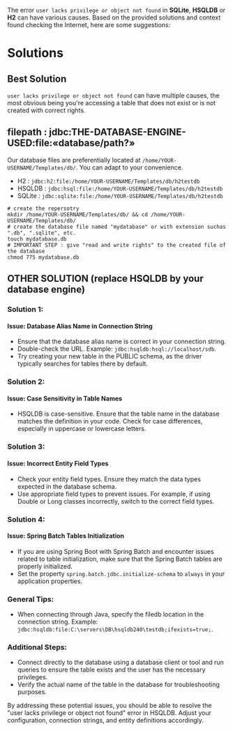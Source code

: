 The error `user lacks privilege or object not found` in **SQLite**, **HSQLDB** or **H2** can have various causes. 
Based on the provided solutions and context found checking the Internet, here are some suggestions:

# Solutions

## Best Solution
`user lacks privilege or object not found` can have multiple causes, the most obvious being you're accessing a table that does not exist or is not created with correct rights. 

## filepath : jdbc:THE-DATABASE-ENGINE-USED:file:«database/path?»
Our database files are preferentially located at `/home/YOUR-USERNAME/Templates/db/`. You can adapt to your convenience.

- H2 : `jdbc:h2:file:/home/YOUR-USERNAME/Templates/db/h2testdb`
- HSQLDB : `jdbc:hsql:file:/home/YOUR-USERNAME/Templates/db/h2testdb`
- SQLite : `jdbc:sqlite:file:/home/YOUR-USERNAME/Templates/db/h2testdb`

```shell
# create the repersotry
mkdir /home/YOUR-USERNAME/Templates/db/ && cd /home/YOUR-USERNAME/Templates/db/
# create the database file named "mydatabase" or with extension suchas ".db", ".sqlite", etc.
touch mydatabase.db
# IMPORTANT STEP : give "read and write rights" to the created file of the database
chmod 775 mydatabase.db
```
## OTHER SOLUTION (replace HSQLDB by your database engine)
### Solution 1:
#### Issue: Database Alias Name in Connection String
- Ensure that the database alias name is correct in your connection string.
- Double-check the URL. Example: `jdbc:hsqldb:hsql://localhost/sdb`.
- Try creating your new table in the PUBLIC schema, as the driver typically searches for tables there by default.

### Solution 2:
#### Issue: Case Sensitivity in Table Names
- HSQLDB is case-sensitive. Ensure that the table name in the database matches the definition in your code. Check for case differences, especially in uppercase or lowercase letters.

### Solution 3:
#### Issue: Incorrect Entity Field Types
- Check your entity field types. Ensure they match the data types expected in the database schema.
- Use appropriate field types to prevent issues. For example, if using Double or Long classes incorrectly, switch to the correct field types.

### Solution 4:
#### Issue: Spring Batch Tables Initialization
- If you are using Spring Boot with Spring Batch and encounter issues related to table initialization, make sure that the Spring Batch tables are properly initialized.
- Set the property `spring.batch.jdbc.initialize-schema` to `always` in your application properties.

### General Tips:
- When connecting through Java, specify the filedb location in the connection string. Example: `jdbc:hsqldb:file:C:\servers\DB\hsqldb240\testdb;ifexists=true;`.

### Additional Steps:
- Connect directly to the database using a database client or tool and run queries to ensure the table exists and the user has the necessary privileges.
- Verify the actual name of the table in the database for troubleshooting purposes.

By addressing these potential issues, you should be able to resolve the "user lacks privilege or object not found" error in HSQLDB. Adjust your configuration, connection strings, and entity definitions accordingly.
